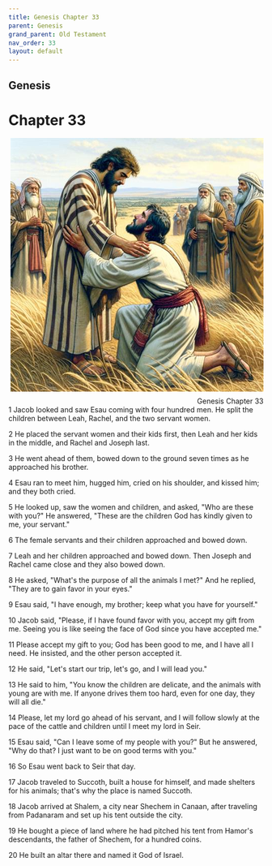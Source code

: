 ```yaml
---
title: Genesis Chapter 33
parent: Genesis
grand_parent: Old Testament
nav_order: 33
layout: default
---
```


## Genesis

# Chapter 33

<div style="clear: both; text-align: right;">
    <img src="/assets/Image/Genesis/500/33.jpg" alt="Genesis Chapter 33" class="chapter-image" style="max-width: 100%; height: auto; float: right; margin: 0 0 10px 10px; padding-left: 10%;">
    <figcaption style="font-size: 14px;">Genesis Chapter 33</figcaption>
</div>
1 Jacob looked and saw Esau coming with four hundred men. He split the children between Leah, Rachel, and the two servant women.

2 He placed the servant women and their kids first, then Leah and her kids in the middle, and Rachel and Joseph last.

3 He went ahead of them, bowed down to the ground seven times as he approached his brother.

4 Esau ran to meet him, hugged him, cried on his shoulder, and kissed him; and they both cried.

5 He looked up, saw the women and children, and asked, "Who are these with you?" He answered, "These are the children God has kindly given to me, your servant."

6 The female servants and their children approached and bowed down.

7 Leah and her children approached and bowed down. Then Joseph and Rachel came close and they also bowed down.

8 He asked, "What's the purpose of all the animals I met?" And he replied, "They are to gain favor in your eyes."

9 Esau said, "I have enough, my brother; keep what you have for yourself."

10 Jacob said, "Please, if I have found favor with you, accept my gift from me. Seeing you is like seeing the face of God since you have accepted me."

11 Please accept my gift to you; God has been good to me, and I have all I need. He insisted, and the other person accepted it.

12 He said, "Let's start our trip, let's go, and I will lead you."

13 He said to him, "You know the children are delicate, and the animals with young are with me. If anyone drives them too hard, even for one day, they will all die."

14 Please, let my lord go ahead of his servant, and I will follow slowly at the pace of the cattle and children until I meet my lord in Seir.

15 Esau said, "Can I leave some of my people with you?" But he answered, "Why do that? I just want to be on good terms with you."

16 So Esau went back to Seir that day.

17 Jacob traveled to Succoth, built a house for himself, and made shelters for his animals; that's why the place is named Succoth.

18 Jacob arrived at Shalem, a city near Shechem in Canaan, after traveling from Padanaram and set up his tent outside the city.

19 He bought a piece of land where he had pitched his tent from Hamor's descendants, the father of Shechem, for a hundred coins.

20 He built an altar there and named it God of Israel.


